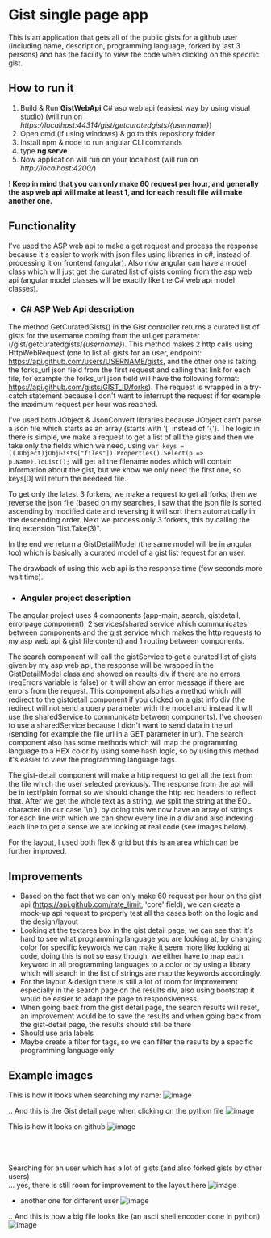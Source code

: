 # Gist single page app

This is an application that gets all of the public gists for a github user (including name, description, programming language, forked by last 3 persons) and has the facility to view the code when clicking on the specific gist.

## How to run it
1. Build & Run **GistWebApi** C# asp web api (easiest way by using visual studio) (will run on *https://localhost:44314/gist/getcuratedgists/{username}*)
2. Open cmd (if using windows) & go to this repository folder
3. Install npm & node to run angular CLI commands
4. type **ng serve**
5. Now application will run on your localhost (will run on *http://localhost:4200/*)

**! Keep in mind that you can only make 60 request per hour, and generally the asp web api will make at least 1, and for each result file will make another one.**

## Functionality
I've used the ASP web api to make a get request and process the response because it's easier to work with json files using libraries in c#, instead of processing it on frontend (angular). Also now angular can have a model class which will just get the curated list of gists coming from the asp web api (angular model classes will be exactly like the C# web api model classes).

- ### C# ASP Web Api description
The method GetCuratedGists() in the Gist controller returns a curated list of gists for the username coming from the url get parameter (/gist/getcuratedgists/*{username}*).
This method makes 2 http calls using HttpWebRequest (one to list all gists for an user, endpoint: https://api.github.com/users/USERNAME/gists, and the other one is taking the forks_url json field from the first request and calling that link for each file, for example the forks_url json field will have the following format: https://api.github.com/gists/GIST_ID/forks). The request is wrapped in a try-catch statement because I don't want to interrupt the request if for example the maximum request per hour was reached.

I've used both JObject & JsonConvert libraries because JObject can't parse a json file which starts as an array (starts with '[' instead of '{'). The logic in there is simple, we make a request to get a list of all the gists and then we take only the fields which we need, using ```var keys = ((JObject)jObjGists["files"]).Properties().Select(p => p.Name).ToList();``` will get all the filename nodes which will contain information about the gist, but we know we only need the first one, so keys[0] will return the needeed file. 

To get only the latest 3 forkers, we make a request to get all forks, then we reverse the json file (based on my searches, I saw that the json file is sorted ascending by modified date and reversing it will sort them automatically in the descending order. Next we process only 3 forkers, this by calling the linq extension "list.Take(3)".

In the end we return a GistDetailModel (the same model will be in angular too) which is basically a curated model of a gist list request for an user.

The drawback of using this web api is the response time (few seconds more wait time).

- ### Angular project description
The angular project uses 4 components (app-main, search, gistdetail, errorpage component), 2 services(shared service which communicates between components and the gist service which makes the http requests to my asp web api & gist file content) and 1 routing between components. 

The search component will call the gistService to get a curated list of gists given by my asp web api, the response will be wrapped in the GistDetailModel class and showed on results div if there are no errors (reqErrors variable is false) or it will show an error message if there are errors from the request. This component also has a method which will redirect to the gistdetail component if you clicked on a gist info div (the redirect will not send a query parameter with the model and instead it will use the sharedService to communicate between components). I've choosen to use a sharedService because I didn't want to send data in the url (sending for example the file url in a GET parameter in url). The search component also has some methods which will map the programming language to a HEX color by using some hash logic, so by using this method it's easier to view the programming language tags.

The gist-detail component will make a http request to get all the text from the file which the user selected previously. The response from the api will be in text/plain format so we should change the http req headers to reflect that. After we get the whole text as a string, we split the string at the EOL character (in our case '\n'), by doing this we now have an array of strings for each line with which we can show every line in a div and also indexing each line to get a sense we are looking at real code (see images below).

For the layout, I used both flex & grid but this is an area which can be further improved.

## Improvements

- Based on the fact that we can only make 60 request per hour on the gist api (https://api.github.com/rate_limit, 'core' field), we can create a mock-up api request to properly test all the cases both on the logic and the design/layout
- Looking at the textarea box in the gist detail page, we can see that it's hard to see what programming language you are looking at, by changing color for specific keywords we can make it seem more like looking at code, doing this is not so easy though, we either have to map each keyword in all programming languages to a color or by using a library which will search in the list of strings are map the keywords accordingly.
- For the layout & design there is still a lot of room for improvement especially in the search page on the results div, also using bootstrap it would be easier to adapt the page to responsiveness.
- When going back from the gist detail page, the search results will reset, an improvement would be to save the results and when going back from the gist-detail page, the results should still be there
- Should use aria labels
- Maybe create a filter for tags, so we can filter the results by a specific programming language only

## Example images

This is how it looks when searching my name:
![image](https://user-images.githubusercontent.com/38291834/120917183-62457a00-c6b6-11eb-83c7-4c2d9df9c1f5.png)

.. And this is the Gist detail page when clicking on the python file
![image](https://user-images.githubusercontent.com/38291834/120917196-7d17ee80-c6b6-11eb-8199-d657c54455ab.png)

This is how it looks on github
![image](https://user-images.githubusercontent.com/38291834/120917200-84d79300-c6b6-11eb-8521-0b97b3e4e5f1.png)


<br/><br/><br/>
Searching for an user which has a lot of gists (and also forked gists by other users)  
... yes, there is still room for improvement to the layout here
![image](https://user-images.githubusercontent.com/38291834/120921009-4a77f100-c6ca-11eb-8424-6b9b28b7f1fe.png)

+ another one for different user
![image](https://user-images.githubusercontent.com/38291834/120921079-a6db1080-c6ca-11eb-9cbc-39d8e101bdc5.png)


.. And this is how a big file looks like (an ascii shell encoder done in python)
![image](https://user-images.githubusercontent.com/38291834/120918995-fff17700-c6bf-11eb-8e41-fe68c0afa8d3.png)


